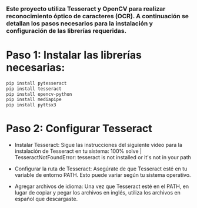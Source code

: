 ### Este proyecto utiliza Tesseract y OpenCV para realizar reconocimiento óptico de caracteres (OCR). A continuación se detallan los pasos necesarios para la instalación y configuración de las librerías requeridas.
# Paso 1: Instalar las librerías necesarias:
```bash
pip install pytesseract
pip install tesseract
pip install opencv-python
pip install mediapipe
pip install pyttsx3
```
# Paso 2: Configurar Tesseract

- Instalar Tesseract:
Sigue las instrucciones del siguiente video para la instalación de Tesseract en tu sistema:
100% solve | TesseractNotFoundError: tesseract is not installed or it's not in your path

- Configurar la ruta de Tesseract:
Asegúrate de que Tesseract esté en tu variable de entorno PATH. Esto puede variar según tu sistema operativo.

- Agregar archivos de idioma:
Una vez que Tesseract esté en el PATH, en lugar de copiar y pegar los archivos en inglés, utiliza los archivos en español que descargaste.



